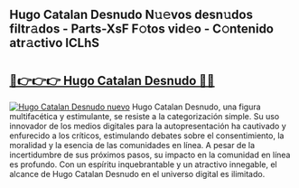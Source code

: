 ## Hugo Catalan Desnudo N𝚞𝚎vos desn𝚞dos filtr𝚊dos - Parts-XsF F𝚘tos vid𝚎o - C𝚘ntenido atr𝚊ctivo lCLhS

# <h2><a href="http://mbdry4.tromn.icu/?c=Hugo+Catalan+Desnudo">🔗👉👉👉 Hugo Catalan Desnudo 🔗🔗</a></h2>

[![Hugo Catalan Desnudo nuevo](https://i.imgur.com/pEAQMta.gif)](http://mbdry4.tromn.icu/?c=Hugo+Catalan+Desnudo)
Hugo Catalan Desnudo, una figura multifacética y estimulante, se resiste a la categorización simple. Su uso innovador de los medios digitales para la autopresentación ha cautivado y enfurecido a los críticos, estimulando debates sobre el consentimiento, la moralidad y la esencia de las comunidades en línea. A pesar de la incertidumbre de sus próximos pasos, su impacto en la comunidad en línea es profundo. Con un espíritu inquebrantable y un atractivo innegable, el alcance de Hugo Catalan Desnudo en el universo digital es ilimitado.
